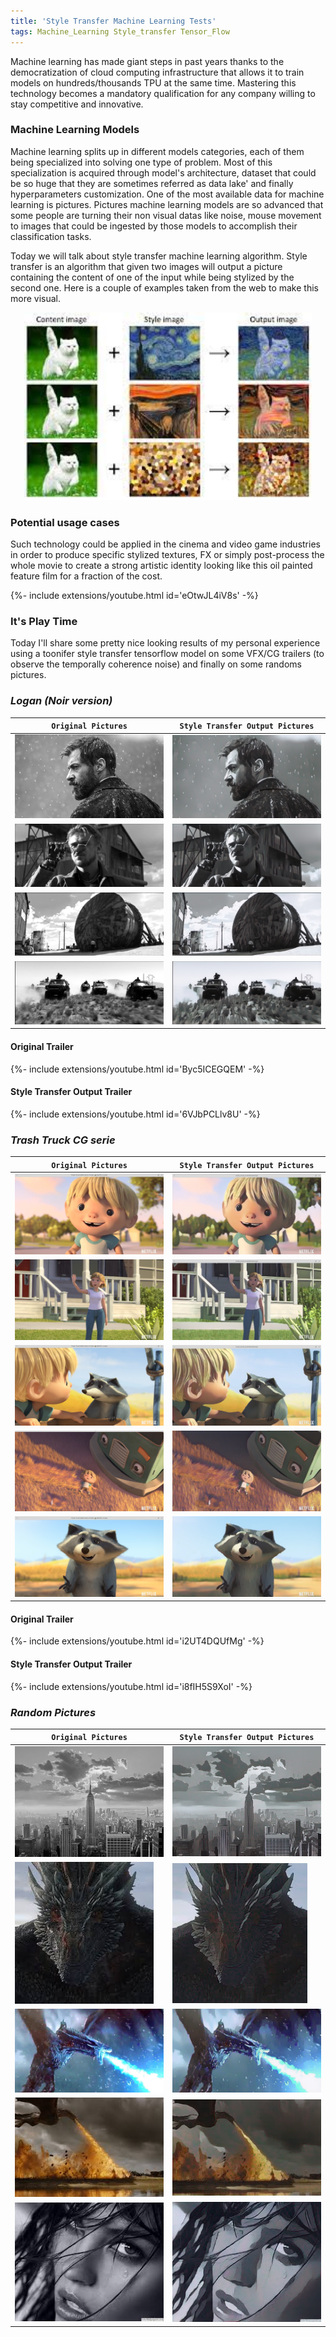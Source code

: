 ```yaml
---
title: 'Style Transfer Machine Learning Tests'
tags: Machine_Learning Style_transfer Tensor_Flow
---
```


Machine learning has made giant steps in past years thanks to the democratization of cloud computing infrastructure that allows it to train models on hundreds/thousands TPU at the same time. Mastering this technology becomes a mandatory qualification for any company willing to stay competitive and innovative.
<!--more--> 

### Machine Learning Models  

Machine learning splits up in different models categories, each of them being specialized into solving one type of problem. Most of this specialization is acquired through model's architecture, dataset that could be so huge that they are sometimes referred as data lake' and finally hyperparameters customization. One of the most available data for machine learning is pictures. Pictures machine learning models are so advanced that some people are turning their non visual datas like noise, mouse movement to images that could be ingested by those models to accomplish their classification tasks.


Today we will talk about style transfer machine learning algorithm. Style transfer is an algorithm that given two images will output a picture containing the content of one of the input while being stylized by the second one. Here is a couple of examples taken from the web to make this more visual.

<p align="center">
  <img width="460" height="300" src="https://raw.githubusercontent.com/logan169/logan169.github.io/master/assets/images/posts_images/machine_learning_style_transfer/style_transfer_example.jpeg">
</p>

### Potential usage cases

Such technology could be applied in the cinema and video game industries in order to produce specific stylized textures, FX or simply post-process the whole movie to create a strong artistic identity looking like this oil painted feature film for a fraction of the cost.

{%- include extensions/youtube.html id='eOtwJL4iV8s' -%}


### It's Play Time

Today I'll share some pretty nice looking results of my personal experience using a toonifer style transfer tensorflow model on some VFX/CG trailers (to observe the temporally coherence noise) and finally on some randoms pictures.

### *Logan (Noir version)*

| `Original Pictures` | `Style Transfer Output Pictures` |
| --- |  --- |
| ![0](https://raw.githubusercontent.com/logan169/logan169.github.io/master/assets/images/posts_images/machine_learning_style_transfer/0.jpg) | ![1](https://raw.githubusercontent.com/logan169/logan169.github.io/master/assets/images/posts_images/machine_learning_style_transfer/1.jpg)  |
| ![12](https://raw.githubusercontent.com/logan169/logan169.github.io/master/assets/images/posts_images/machine_learning_style_transfer/12.png) | ![13](https://raw.githubusercontent.com/logan169/logan169.github.io/master/assets/images/posts_images/machine_learning_style_transfer/13.jpg) |
| ![14](https://raw.githubusercontent.com/logan169/logan169.github.io/master/assets/images/posts_images/machine_learning_style_transfer/14.png) | ![15](https://raw.githubusercontent.com/logan169/logan169.github.io/master/assets/images/posts_images/machine_learning_style_transfer/15.jpg) |
| ![18](https://raw.githubusercontent.com/logan169/logan169.github.io/master/assets/images/posts_images/machine_learning_style_transfer/18.png) | ![19](https://raw.githubusercontent.com/logan169/logan169.github.io/master/assets/images/posts_images/machine_learning_style_transfer/19.jpg) |

#### Original Trailer
{%- include extensions/youtube.html id='Byc5ICEGQEM' -%}

#### Style Transfer Output Trailer
{%- include extensions/youtube.html id='6VJbPCLlv8U' -%}

### *Trash Truck CG serie*

| `Original Pictures` | `Style Transfer Output Pictures` |
| --- |  --- |
| ![9o](https://raw.githubusercontent.com/logan169/logan169.github.io/master/assets/images/posts_images/machine_learning_style_transfer/9o.png) | ![9s](https://raw.githubusercontent.com/logan169/logan169.github.io/master/assets/images/posts_images/machine_learning_style_transfer/9s.png) |
| ![13o](https://raw.githubusercontent.com/logan169/logan169.github.io/master/assets/images/posts_images/machine_learning_style_transfer/13o.png) | ![13s](https://raw.githubusercontent.com/logan169/logan169.github.io/master/assets/images/posts_images/machine_learning_style_transfer/13s.png) |
| ![28o](https://raw.githubusercontent.com/logan169/logan169.github.io/master/assets/images/posts_images/machine_learning_style_transfer/28o.png) | ![28s](https://raw.githubusercontent.com/logan169/logan169.github.io/master/assets/images/posts_images/machine_learning_style_transfer/28s.png) |
| ![88o](https://raw.githubusercontent.com/logan169/logan169.github.io/master/assets/images/posts_images/machine_learning_style_transfer/88o.png) | ![88](https://raw.githubusercontent.com/logan169/logan169.github.io/master/assets/images/posts_images/machine_learning_style_transfer/88.png) |
| ![91o](https://raw.githubusercontent.com/logan169/logan169.github.io/master/assets/images/posts_images/machine_learning_style_transfer/91o.png) | ![91](https://raw.githubusercontent.com/logan169/logan169.github.io/master/assets/images/posts_images/machine_learning_style_transfer/91.png) |

#### Original Trailer
{%- include extensions/youtube.html id='i2UT4DQUfMg' -%}

#### Style Transfer Output Trailer
{%- include extensions/youtube.html id='i8fIH5S9XoI' -%}



### *Random Pictures*

| `Original Pictures` | `Style Transfer Output Pictures` |
| --- |  --- |
| ![2](https://raw.githubusercontent.com/logan169/logan169.github.io/master/assets/images/posts_images/machine_learning_style_transfer/2.jpg) | ![3](https://raw.githubusercontent.com/logan169/logan169.github.io/master/assets/images/posts_images/machine_learning_style_transfer/3.jpg) |
| ![4](https://raw.githubusercontent.com/logan169/logan169.github.io/master/assets/images/posts_images/machine_learning_style_transfer/4.jpeg) | ![5](https://raw.githubusercontent.com/logan169/logan169.github.io/master/assets/images/posts_images/machine_learning_style_transfer/5.jpeg) |
| ![10](https://raw.githubusercontent.com/logan169/logan169.github.io/master/assets/images/posts_images/machine_learning_style_transfer/10.jpg) | ![11](https://raw.githubusercontent.com/logan169/logan169.github.io/master/assets/images/posts_images/machine_learning_style_transfer/11.jpg) |
| ![6](https://raw.githubusercontent.com/logan169/logan169.github.io/master/assets/images/posts_images/machine_learning_style_transfer/6.jpeg) | ![7](https://raw.githubusercontent.com/logan169/logan169.github.io/master/assets/images/posts_images/machine_learning_style_transfer/7.jpeg) |
| ![8](https://raw.githubusercontent.com/logan169/logan169.github.io/master/assets/images/posts_images/machine_learning_style_transfer/8.jpeg) | ![9](https://raw.githubusercontent.com/logan169/logan169.github.io/master/assets/images/posts_images/machine_learning_style_transfer/9.jpg) |



